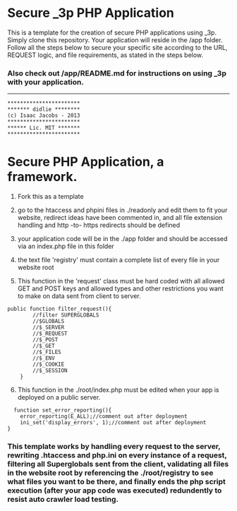 # Secure _3p PHP Application

This is a template for the creation of secure PHP applications using _3p. Simply clone this repository. Your application will reside in the /app folder. Follow all the steps below to secure your specific site according to the URL, REQUEST logic, and file requirements, as stated in the steps below.

### Also check out /app/README.md for instructions on using _3p with your application.

<hr>

```
***********************
******* didlie ********
(c) Isaac Jacobs - 2013
***********************
****** Lic. MIT *******
***********************
```

# Secure PHP Application, a framework.

1) Fork this as a template

2) go to the htaccess and phpini files in ./readonly and edit them to fit your website, redirect ideas have been commented in, and all file extension handling and http -to- https redirects should be defined

3) your application code will be in the ./app folder and should be accessed via an index.php file in this folder

4) the text file 'registry' must contain a complete list of every file in your website root

5) This function in the 'request' class must be hard coded with all allowed GET and POST keys and allowed types and other restrictions you want to make on data sent from client to server.

```
public function filter_request(){
        //filter SUPERGLOBALS
        //$GLOBALS
        //$_SERVER
        //$_REQUEST
        //$_POST
        //$_GET
        //$_FILES
        //$_ENV
        //$_COOKIE
        //$_SESSION
    }
```
  6) This function in the ./root/index.php must be edited when your app is deployed on a public server.

```
  function set_error_reporting(){
    error_reporting(E_ALL);//comment out after deployment
    ini_set('display_errors', 1);//comment out after deployment
}
```

### This template works by handling every request to the server, rewriting .htaccess and php.ini on every instance of a request, filtering all Superglobals sent from the client, validating all files in the website root by referencing the ./root/registry to see what files you want to be there, and finally ends the php script execution (after your app code was executed) redundently to resist auto crawler load testing.
